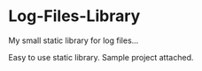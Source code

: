 # Log-Files-Library
My small static library for log files...

Easy to use static library.
Sample project attached.
